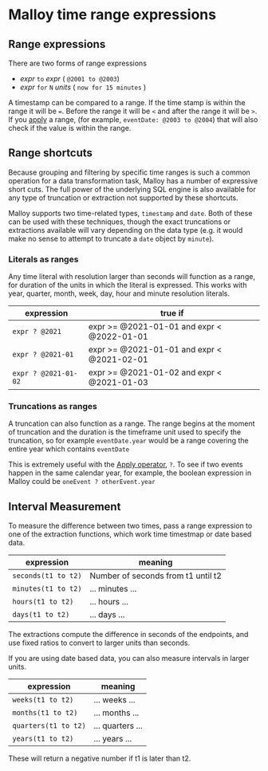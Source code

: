 # Malloy time range expressions

## Range expressions

There are two forms of range expressions

* _expr_ `to` _expr_ ( `@2001 to @2003`)
* _expr_ `for` `N` _units_ ( `now for 15 minutes` )

A timestamp can be compared to a range. If the time stamp is within
the range it will be `=`. Before the range it will be `<` and after
the range it will be `>`. If you [apply](apply.md) a range, (for example, `eventDate: @2003 to @2004`) that will also check if the value is within the range.

## Range shortcuts

Because grouping and filtering by specific time ranges is such a common operation for a data transformation task, Malloy has a number of expressive short cuts. The full power of the underlying SQL engine is also available for any type of truncation or extraction not supported by these shortcuts.

Malloy supports two time-related types, `timestamp` and `date`.
Both of these can be used with these techniques, though the exact
truncations or extractions available will vary depending on the
data type (e.g. it would make no sense to attempt to truncate a `date` object by `minute`).

### Literals as ranges

Any time literal with resolution larger than seconds will function as a range, for duration of the units in which the literal is expressed. This works with year, quarter, month, week, day, hour and minute resolution literals.

 expression | true if
 ---- | ----
`expr ? @2021` | expr >= @2021-01-01 and expr < @2022-01-01
`expr ? @2021-01` | expr >= @2021-01-01 and expr < @2021-02-01
`expr ? @2021-01-02` | expr >= @2021-01-02 and expr < @2021-01-03

### Truncations as ranges

A truncation can also function as a range. The range begins
at the moment of truncation and the duration is the timeframe unit
used to specify the truncation, so for example `eventDate.year`
would be a range covering the entire year which contains `eventDate`

This is extremely useful with the [Apply operator](apply.md), `?`. To see if two events happen in the same calendar year, for example, the boolean expression in Malloy could be `oneEvent ? otherEvent.year`

## Interval Measurement

To measure the difference between two times, pass a range expression to
one of the extraction functions, which work time timestmap or date based data.

expression | meaning
---- | ----
`seconds(t1 to t2)` | Number of seconds from t1 until t2
`minutes(t1 to t2)` | ... minutes ...
`hours(t1 to t2)` | ... hours ...
`days(t1 to t2)` | ... days ...

The extractions compute the difference in seconds of the endpoints,
and use fixed ratios to convert to larger units than seconds.

If you are using date based data, you can also measure intervals in larger units.

expression | meaning
---- | ----
`weeks(t1 to t2)` | ... weeks ...
`months(t1 to t2)` | ... months ...
`quarters(t1 to t2)` | ... quarters ...
`years(t1 to t2)` | ... years ...

These will return a negative number if t1 is later than t2.
